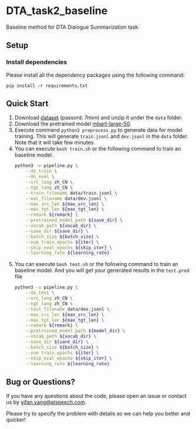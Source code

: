 # DTA_task2_baseline
Baseline method for DTA Dialogue Summarization task.

## Setup

### Install dependencies
Please install all the dependency packages using the following command:
```
pip install -r requirements.txt
```

## Quick Start
1. Download [dataset](https://pan.baidu.com/s/1nEZfBJIwFpGqidDKfWromQ?errmsg=Auth+Login+Params+Not+Corret&errno=2&ssnerror=0#list/path=%2F) (passord: 7mvn) and unzip it under the `data` folder.
2. Download the pretrained model [mbart-large-50](https://huggingface.co/facebook/mbart-large-50).
3. Execute command `python3 preprocess.py` to generate data for model training. This will generate `train.jsonl` and `dev.jsonl` in the `data` folder. Note that it will take few minutes.
4. You can execute `bash train.sh` or the following command to train an baseline model.
    ```bash
    python3 -u pipeline.py \
        --do_train \
        --do_eval \
        --src_lang zh_CN \
        --tgt_lang zh_CN \
        --train_filename data/train.jsonl \
        --val_filename data/dev.jsonl \
        --max_src_len ${max_src_len} \
        --max_tgt_len ${max_tgt_len} \
        --remark ${remark} \
        --pretrained_model_path ${save_dir} \
        --vocab_path ${vocab_dir} \
        --save_dir ${save_dir} \
        --batch_size ${batch_size} \
        --num_train_epochs ${iter} \
        --skip_eval_epochs ${skip_iter} \
        --learning_rate ${learning_rate}
    ```
5. You can execute `bash test.sh` or the following command to train an baseline model.  And you will get your generated results in the `test.pred` file
    ```bash
    python3 -u pipeline.py \
        --do_test \
        --src_lang zh_CN \
        --tgt_lang zh_CN \
        --test_filename data/dev.jsonl \
        --max_src_len ${max_src_len} \
        --max_tgt_len ${max_tgt_len} \
        --remark ${remark} \
        --pretrained_model_path ${model_dir} \
        --vocab_path ${vocab_dir} \
        --save_dir ${save_dir} \
        --batch_size ${batch_size} \
        --num_train_epochs ${iter} \
        --skip_eval_epochs ${skip_iter} \
        --learning_rate ${learning_rate}
    ```


## Bug or Questions?
If you have any questions about the code, please open an issue or contact us by <yifan.yang@aispeech.com>. 

Please try to specify the problem with details so we can help you better and quicker!